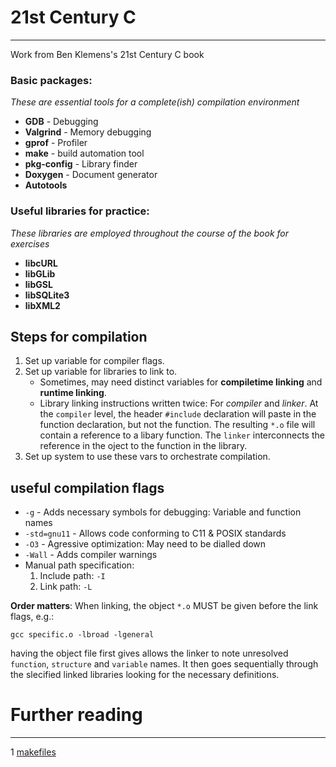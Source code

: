 # 21st Century C
------------
Work from Ben Klemens's 21st Century C book

### Basic packages:

_These are essential tools for a complete(ish) compilation environment_

* __GDB__ - Debugging
* __Valgrind__ - Memory debugging
* __gprof__ - Profiler
* __make__ - build automation tool
* __pkg-config__ - Library finder
* __Doxygen__ - Document generator
* __Autotools__

### Useful libraries for practice:

_These libraries are employed throughout the course of the book for exercises_

* __libcURL__
* __libGLib__
* __libGSL__
* __libSQLite3__
* __libXML2__

## Steps for compilation

1. Set up variable for compiler flags.
2. Set up variable for libraries to link to.
    * Sometimes, may need distinct variables for __compiletime linking__ and __runtime linking__.
    * Library linking instructions written twice: For _compiler_ and _linker_. At the `compiler` level, the header `#include` declaration will paste in the function declaration, but not the function. The resulting  `*.o` file will contain a reference to a libary function. The `linker` interconnects the reference in the oject to the function in the library.
3. Set up system to use these vars to orchestrate compilation.

## useful compilation flags

* `-g` - Adds necessary symbols for debugging: Variable and function names
* `-std=gnu11` - Allows code conforming to C11 & POSIX standards
* `-O3` - Agressive optimization: May need to be dialled down
* `-Wall` - Adds compiler warnings
* Manual path specification:
    1. Include path: `-I`
    2. Link path: `-L`

__Order matters__: When linking, the object `*.o` MUST be given before the link flags, e.g.:
```
gcc specific.o -lbroad -lgeneral
```

having the object file first gives allows the linker to note unresolved `function`, `structure` and `variable` names. It then goes sequentially through the slecified linked libraries looking for the necessary definitions.

# Further reading
-------------
1 [makefiles](docs/MAKEFILES.md)
